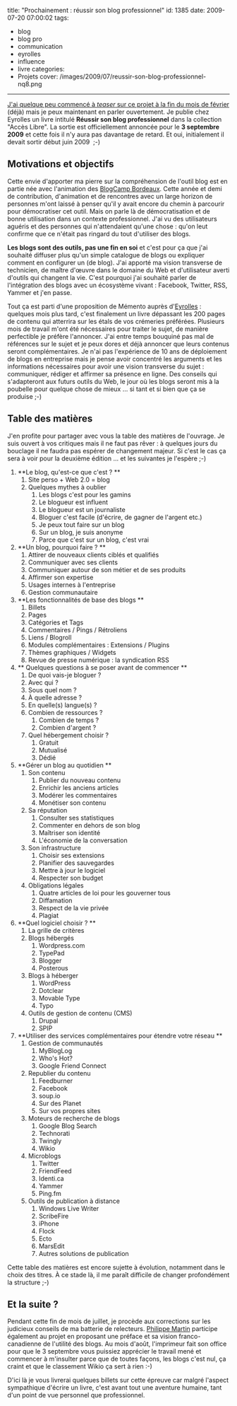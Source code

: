 title: "Prochainement : réussir son blog professionnel"
id: 1385
date: 2009-07-20 07:00:02
tags:
- blog
- blog pro
- communication
- eyrolles
- influence
- livre
categories:
- Projets
cover: /images/2009/07/reussir-son-blog-professionnel-nq8.png
---

[J'ai quelque peu commencé à _teaser_ sur ce projet à la fin du mois de février](https://oncletom.io/2009/02/24/faire-part-de-naissance/) (déjà) mais je peux maintenant en parler ouvertement. Je publie chez Eyrolles un livre intitulé **Réussir son blog professionnel** dans la collection "Accès Libre". La sortie est officiellement annoncée pour le **3 septembre 2009** et cette fois il n'y aura pas davantage de retard. Et oui, initialement il devait sortir début juin 2009  ;-)

<!--more-->

## Motivations et objectifs

Cette envie d'apporter ma pierre sur la compréhension de l'outil blog est en partie née avec l'animation des [BlogCamp Bordeaux](http://bordeaux.blogcamp.fr/). Cette année et demi de contribution, d'animation et de rencontres avec un large horizon de personnes m'ont laissé à penser qu'il y avait encore du chemin à parcourir pour démocratiser cet outil. Mais on parle là de démocratisation et de bonne utilisation dans un contexte professionnel. J'ai vu des utilisateurs aguéris et des personnes qui n'attendaient qu'une chose : qu'on leut confirme que ce n'était pas ringard du tout d'utiliser des blogs.

**Les blogs sont des outils, pas une fin en soi** et c'est pour ça que j'ai souhaité diffuser plus qu'un simple catalogue de blogs ou expliquer comment en configurer un (de blog). J'ai apporté ma vision transverse de technicien, de maître d'œuvre dans le domaine du Web et d'utilisateur averti d'outils qui changent la vie. C'est pourquoi j'ai souhaité parler de l'intégration des blogs avec un écosystème vivant : Facebook, Twitter, RSS, Yammer et j'en passe.

Tout ça est parti d'une proposition de Mémento auprès d'[Eyrolles](http://www.eyrolles.com/) : quelques mois plus tard, c'est finalement un livre dépassant les 200 pages de contenu qui atterrira sur les étals de vos crémeries préférées. Plusieurs mois de travail m'ont été nécessaires pour traiter le sujet, de manière perfectible je préfère l'annoncer. J'ai entre temps bouquiné pas mal de références sur le sujet et je peux dores et déjà annoncer que leurs contenus seront complémentaires. Je n'ai pas l'expérience de 10 ans de déploiement de blogs en entreprise mais je pense avoir concentré les arguments et les informations nécessaires pour avoir une vision transverse du sujet : communiquer, rédiger et affirmer sa présence en ligne.
Des conseils qui s'adapteront aux futurs outils du Web, le jour où les blogs seront mis à la poubelle pour quelque chose de mieux ... si tant et si bien que ça se produise ;-)

## Table des matières

J'en profite pour partager avec vous la table des matières de l'ouvrage. Je suis ouvert à vos critiques mais il ne faut pas rêver : à quelques jours du bouclage il ne faudra pas espérer de changement majeur. Si c'est le cas ça sera à voir pour la deuxième édition ... et les suivantes je l'espère ;-)

1.  **Le blog, qu'est-ce que c'est ? **
    1.  Site perso + Web 2.0 = blog
    2.  Quelques mythes à oublier
        1.  Les blogs c'est pour les gamins
        2.  Le blogueur est influent
        3.  Le blogueur est un journaliste
        4.  Bloguer c'est facile (d'écrire, de gagner de l'argent etc.)
        5.  Je peux tout faire sur un blog
        6.  Sur un blog, je suis anonyme
        7.  Parce que c'est sur un blog, c'est vrai
2.  **Un blog, pourquoi faire ? **
    1.  Attirer de nouveaux clients ciblés et qualifiés
    2.  Communiquer avec ses clients
    3.  Communiquer autour de son métier et de ses produits
    4.  Affirmer son expertise
    5.  Usages internes à l'entreprise
    6.  Gestion communautaire
3.  **Les fonctionnalités de base des blogs **
    1.  Billets
    2.  Pages
    3.  Catégories et Tags
    4.  Commentaires / Pings / Rétroliens
    5.  Liens / Blogroll
    6.  Modules complémentaires : Extensions / Plugins
    7.  Thèmes graphiques / Widgets
    8.  Revue de presse numérique : la syndication RSS
4.  ** Quelques questions à se poser avant de commencer **
    1.  De quoi vais-je bloguer ?
    2.  Avec qui ?
    3.  Sous quel nom ?
    4.  À quelle adresse ?
    5.  En quelle(s) langue(s) ?
    6.  Combien de ressources ?
        1.  Combien de temps ?
        2.  Combien d'argent ?
    7.  Quel hébergement choisir ?
        1.  Gratuit
        2.  Mutualisé
        3.  Dédié
5.  **Gérer un blog au quotidien **
    1.  Son contenu
        1.  Publier du nouveau contenu
        2.  Enrichir les anciens articles
        3.  Modérer les commentaires
        4.  Monétiser son contenu
    2.  Sa réputation
        1.  Consulter ses statistiques
        2.  Commenter en dehors de son blog
        3.  Maîtriser son identité
        4.  L'économie de la conversation
    3.  Son infrastructure
        1.  Choisir ses extensions
        2.  Planifier des sauvegardes
        3.  Mettre à jour le logiciel
        4.  Respecter son budget
    4.  Obligations légales
        1.  Quatre articles de loi pour les gouverner tous
        2.  Diffamation
        3.  Respect de la vie privée
        4.  Plagiat
6.  **Quel logiciel choisir ? **
    1.  La grille de critères
    2.  Blogs hébergés
        1.  Wordpress.com
        2.  TypePad
        3.  Blogger
        4.  Posterous
    3.  Blogs à héberger
        1.  WordPress
        2.  Dotclear
        3.  Movable Type
        4.  Typo
    4.  Outils de gestion de contenu (CMS)
        1.  Drupal
        2.  SPIP
7.  **Utiliser des services complémentaires pour étendre votre réseau **
    1.  Gestion de communautés
        1.  MyBlogLog
        2.  Who's Hot?
        3.  Google Friend Connect
    2.  Republier du contenu
        1.  Feedburner
        2.  Facebook
        3.  soup.io
        4.  Sur des Planet
        5.  Sur vos propres sites
    3.  Moteurs de recherche de blogs
        1.  Google Blog Search
        2.  Technorati
        3.  Twingly
        4.  Wikio
    4.  Microblogs
        1.  Twitter
        2.  FriendFeed
        3.  Identi.ca
        4.  Yammer
        5.  Ping.fm
    5.  Outils de publication à distance
        1.  Windows Live Writer
        2.  ScribeFire
        3.  iPhone
        4.  Flock
        5.  Ecto
        6.  MarsEdit
        7.  Autres solutions de publication

Cette table des matières est encore sujette à évolution, notamment dans le choix des titres. À ce stade là, il me paraît difficile de changer profondément la structure ;-)

## Et la suite ?

Pendant cette fin de mois de juillet, je procède aux corrections sur les judicieux conseils de ma batterie de relecteurs. [Philippe Martin](http://www.nayezpaspeur.ca/blog/) participe également au projet en proposant une préface et sa vision franco-canadienne de l'utilité des blogs. Au mois d'août, l'imprimeur fait son office pour que le 3 septembre vous puissiez apprécier le travail mené et commencer à m'insulter parce que de toutes façons, les blogs c'est nul, ça craint et que le classement Wikio ça sert à rien :-)

D'ici là je vous livrerai quelques billets sur cette épreuve car malgré l'aspect sympathique d'écrire un livre, c'est avant tout une aventure humaine, tant d'un point de vue personnel que professionnel.